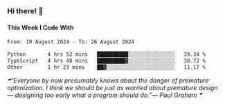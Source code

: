 ### Hi there! 👋

#### This Week I Code With
<!--START_SECTION:waka-->

```txt
From: 19 August 2024 - To: 26 August 2024

Python       4 hrs 52 mins   ██████████░░░░░░░░░░░░░░░   39.34 %
TypeScript   4 hrs 48 mins   █████████▓░░░░░░░░░░░░░░░   38.72 %
Other        1 hr 23 mins    ██▓░░░░░░░░░░░░░░░░░░░░░░   11.17 %
```

<!--END_SECTION:waka-->

<!--STARTS_HERE_QUOTE_README-->
<i>❝“Everyone by now presumably knows about the danger of premature optimization.  I think we should be just as worried about premature design — designing too early what a program should do.”— Paul Graham   ❞</i>
<!--ENDS_HERE_QUOTE_README-->
